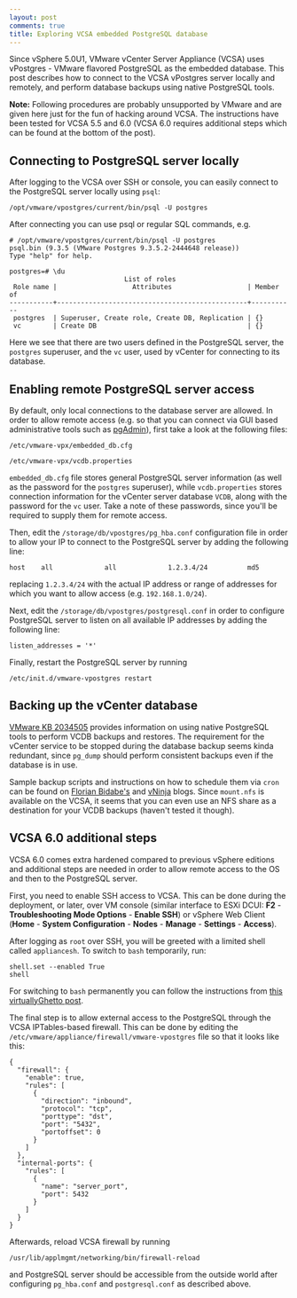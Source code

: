 ```yaml
---
layout: post
comments: true
title: Exploring VCSA embedded PostgreSQL database
---
```


Since vSphere 5.0U1, VMware vCenter Server Appliance (VCSA) uses vPostgres - VMware flavored PostgreSQL as the embedded database. This post describes how to connect to the VCSA vPostgres server locally and remotely, and perform database backups using native PostgreSQL tools.

__Note:__ Following procedures are probably unsupported by VMware and are given here just for the fun of hacking around VCSA. The instructions have been tested for VCSA 5.5 and 6.0 (VCSA 6.0 requires additional steps which can be found at the bottom of the post).

## Connecting to PostgreSQL server locally

After logging to the VCSA over SSH or console, you can easily connect to the PostgreSQL server locally using `psql`:

`/opt/vmware/vpostgres/current/bin/psql -U postgres`

After connecting you can use psql or regular SQL commands, e.g.

```
# /opt/vmware/vpostgres/current/bin/psql -U postgres
psql.bin (9.3.5 (VMware Postgres 9.3.5.2-2444648 release))
Type "help" for help.

postgres=# \du
                             List of roles
 Role name |                   Attributes                   | Member of 
-----------+------------------------------------------------+-----------
 postgres  | Superuser, Create role, Create DB, Replication | {}
 vc        | Create DB                                      | {}
```

Here we see that there are two users defined in the PostgreSQL server, the `postgres` superuser, and the `vc` user, used by vCenter for connecting to its database.

## Enabling remote PostgreSQL server access

By default, only local connections to the database server are allowed. In order to allow remote access (e.g. so that you can connect via GUI based administrative tools such as [pgAdmin](http://www.pgadmin.org/)), first take a look at the following files:

`/etc/vmware-vpx/embedded_db.cfg`

`/etc/vmware-vpx/vcdb.properties`

`embedded_db.cfg` file stores general PostgreSQL server information (as well as the password for the `postgres` superuser), while `vcdb.properties` stores connection information for the vCenter server database `VCDB`, along with the password for the `vc` user. Take a note of these passwords, since you'll be required to supply them for remote access.

Then, edit the `/storage/db/vpostgres/pg_hba.conf` configuration file in order to allow your IP to connect to the PostgreSQL server by adding the following line:

```
host    all             all             1.2.3.4/24          md5
```

replacing `1.2.3.4/24` with the actual IP address or range of addresses for which you want to allow access (e.g. `192.168.1.0/24`).

Next, edit the `/storage/db/vpostgres/postgresql.conf` in order to configure PostgreSQL server to listen on all available IP addresses by adding the following line:

```
listen_addresses = '*'
```

Finally, restart the PostgreSQL server by running

`/etc/init.d/vmware-vpostgres restart`

## Backing up the vCenter database

[VMware KB 2034505](kb.vmware.com/kb/2034505) provides information on using native PostgreSQL tools to perform VCDB backups and restores. The requirement for the vCenter service to be stopped during the database backup seems kinda redundant, since `pg_dump` should perform consistent backups even if the database is in use.

Sample backup scripts and instructions on how to schedule them via `cron` can be found on [Florian Bidabe's](http://bidabe.zapto.org/?p=360) and [vNinja](http://vninja.net/virtualization/vpostgres-database-backup-vcsa-5-5/) blogs. Since `mount.nfs` is available on the VCSA, it seems that you can even use an NFS share as a destination for your VCDB backups (haven't tested it though).

## VCSA 6.0 additional steps

VCSA 6.0 comes extra hardened compared to previous vSphere editions and additional steps are needed in order to allow remote access to the OS and then to the PostgreSQL server.

First, you need to enable SSH access to VCSA. This can be done during the deployment, or later, over VM console (similar interface to ESXi DCUI: __F2__ - __Troubleshooting Mode Options__ - __Enable SSH__) or vSphere Web Client (__Home__ - __System Configuration__ - __Nodes__ - __Manage__ - __Settings__ - __Access__).

After logging as `root` over SSH, you will be greeted with a limited shell called `appliancesh`. To switch to `bash` temporarily, run:

```
shell.set --enabled True
shell
```

For switching to `bash`  permanently you can follow the instructions from [this virtuallyGhetto post](http://www.virtuallyghetto.com/2015/03/how-to-changedeploy-vcsa-6-0-with-default-bash-shell-vs-appliancesh.html).

The final step is to allow external access to the PostgreSQL through the VCSA IPTables-based firewall. This can be done by editing the `/etc/vmware/appliance/firewall/vmware-vpostgres` file so that it looks like this:

```
{
  "firewall": {
    "enable": true,
    "rules": [
      {
        "direction": "inbound",
        "protocol": "tcp",
        "porttype": "dst",
        "port": "5432",
        "portoffset": 0
      }
    ]
  },
  "internal-ports": {
    "rules": [
      {
        "name": "server_port",
        "port": 5432
      }
    ]
  }
}
```

Afterwards, reload VCSA firewall by running

`/usr/lib/applmgmt/networking/bin/firewall-reload`

and PostgreSQL server should be accessible from the outside world after configuring `pg_hba.conf` and `postgresql.conf` as described above.